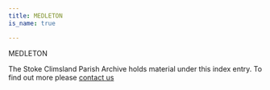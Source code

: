 ```yaml
---
title: MEDLETON
is_name: true

---
```


MEDLETON


The Stoke Climsland Parish Archive holds material under this index entry. To find out more please [contact us](/contact/)
